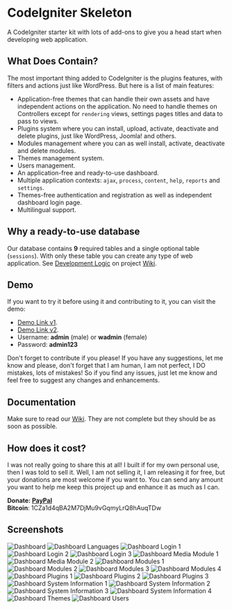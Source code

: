 # CodeIgniter Skeleton
A CodeIgniter starter kit with lots of add-ons to give you a head start when developing web application.

## What Does Contain?
The most important thing added to CodeIgniter is the plugins features, with filters and actions just like WordPress. But here is a list of main features:  

* Application-free themes that can handle their own assets and have independent actions on the application. No need to handle themes on Controllers except for `rendering` views, settings pages titles and data to pass to views.
* Plugins system where you can install, upload, activate, deactivate and delete plugins, just like WordPress, Joomla! and others.
* Modules management where you can as well install, activate, deactivate and delete modules.
* Themes management system.
* Users management.
* An application-free and ready-to-use dashboard.
* Multiple application contexts: `ajax`, `process`, `content`, `help`, `reports` and `settings`.
* Themes-free authentication and registration as well as independent dashboard login page.
* Multilingual support.

## Why a ready-to-use database
Our database contains **9** required tables and a single optional table (`sessions`). With only these table you can create any type of web application. See [Development Logic](https://github.com/bkader/skeleton/wiki/Development-Logics) on project [Wiki](https://github.com/bkader/skeleton/wiki).

## Demo
If you want to try it before using it and contributing to it, you can visit the demo:
* [Demo Link v1](http://demo.ianhub.net/skeleton/).
* [Demo Link v2](http://demo.ianhub.net/skeleton-v2/).
* Username: **admin** (male) or **wadmin** (female)
* Password: **admin123**

Don't forget to contribute if you please! If you have any suggestions, let me know and please, don't forget that I am human, I am not perfect, I DO mistakes, lots of mistakes! So if you find any issues, just let me know and feel free to suggest any changes and enhancements.

## Documentation
Make sure to read our [Wiki](https://github.com/bkader/skeleton/wiki). They are not complete but they should be as soon as possible.

## How does it cost?
I was not really going to share this at all! I built if for my own personal use, then I was told to sell it.
Well, I am not selling it, I am releasing it for free, but your donations are most welcome if you want to. You can send any amount you want to help me keep this project up and enhance it as much as I can.

**Donate: [PayPal](http://bit.ly/2pIIV0D)**  
**Bitcoin**: 1CZa1d4qBA2M7DjMu9vGqmyLrQ8hAuqTDw

## Screenshots

![Dashboard](https://s19.postimg.cc/v6xyeykfn/skeleton-admin-index.png)
![Dashboard Languages](https://s19.postimg.cc/flgmuzt1v/skeleton-admin-languages-01.png)
![Dashboard Login 1](https://s19.postimg.cc/spm77oddv/skeleton-admin-login-01.png)
![Dashboard Login 2](https://s19.postimg.cc/nqyot4u5f/skeleton-admin-login-02.png)
![Dashboard Login 3](https://s19.postimg.cc/gnqtdiwfn/skeleton-admin-login-03.png)
![Dashboard Media Module 1](https://s19.postimg.cc/u4stt057n/skeleton-admin-media-01.png)
![Dashboard Media Module 2](https://s19.postimg.cc/n1kydds2b/skeleton-admin-media-02.png)
![Dashboard Modules 1](https://s19.postimg.cc/j52kkt3hf/skeleton-admin-modules-01.png)
![Dashboard Modules 2](https://s19.postimg.cc/i2se2a7tf/skeleton-admin-modules-02.png)
![Dashboard Modules 3](https://s19.postimg.cc/cem3beb6r/skeleton-admin-modules-03.png)
![Dashboard Modules 4](https://s19.postimg.cc/lz5py9l37/skeleton-admin-modules-04.png)
![Dashboard Plugins 1](https://s19.postimg.cc/5be7vsdgz/skeleton-admin-plugins-01.png)
![Dashboard Plugins 2](https://s19.postimg.cc/dtno04rpf/skeleton-admin-plugins-02.png)
![Dashboard Plugins 3](https://s19.postimg.cc/5o5m1zb6b/skeleton-admin-plugins-03.png)
![Dashboard System Information 1](https://s19.postimg.cc/z3baaznfn/skeleton-admin-sysinfo-01.png)
![Dashboard System Information 2](https://s19.postimg.cc/4ymtpmq2b/skeleton-admin-sysinfo-02.png)
![Dashboard System Information 3](https://s19.postimg.cc/6qkuh27ur/skeleton-admin-sysinfo-03.png)
![Dashboard System Information 4](https://s19.postimg.cc/ogmj248kz/skeleton-admin-sysinfo-04.png)
![Dashboard Themes](https://s19.postimg.cc/ejbi928oz/skeleton-admin-themes-01.png)
![Dashboard Users](https://s19.postimg.cc/97wlocuc3/skeleton-admin-users-01.png)
